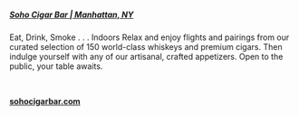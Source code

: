 ##### [Soho Cigar Bar | Manhattan, NY](//www.sohocigarbar.com)

Eat, Drink, Smoke . . . Indoors
Relax and enjoy flights and pairings from our curated selection of 150 world-class whiskeys and premium cigars. Then indulge yourself with any of our artisanal, crafted appetizers. Open to the public, your table awaits.

&nbsp;

[**sohocigarbar.com**](//www.sohocigarbar.com)
